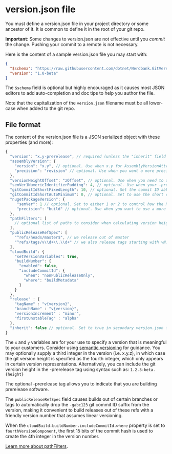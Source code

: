 # version.json file

You must define a version.json file in your project directory or some ancestor of it.
It is common to define it in the root of your git repo.

**Important**: Some changes to version.json are not effective until you *commit* the change.
Pushing your commit to a remote is not necessary.

Here is the content of a sample version.json file you may start with:

```json
{
  "$schema": "https://raw.githubusercontent.com/dotnet/Nerdbank.GitVersioning/main/src/NerdBank.GitVersioning/version.schema.json",
  "version": "1.0-beta"
}
```

The `$schema` field is optional but highly encouraged as it causes most JSON editors
to add auto-completion and doc tips to help you author the file.

Note that the capitalization of the `version.json` filename must be all lower-case
when added to the git repo.

## File format

The content of the version.json file is a JSON serialized object with these properties
(and more):

```js
{
  "version": "x.y-prerelease", // required (unless the "inherit" field is set to true and a parent version.json file sets this.)
  "assemblyVersion": {
    "version": "x.y", // optional. Use when x.y for AssemblyVersionAttribute differs from the default version property.
    "precision": "revision" // optional. Use when you want a more precise assembly version than the default major.minor.
  },
  "versionHeightOffset": "zOffset", // optional. Use when you need to add/subtract a fixed value from the computed version height.
  "semVer1NumericIdentifierPadding": 4, // optional. Use when your -prerelease includes numeric identifiers and need semver1 support.
  "gitCommitIdShortFixedLength": 10, // optional. Set the commit ID abbreviation length.
  "gitCommitIdShortAutoMinimum": 0, // optional. Set to use the short commit ID abbreviation provided by the git repository.
  "nugetPackageVersion": {
     "semVer": 1 // optional. Set to either 1 or 2 to control how the NuGet package version string is generated. Default is 1.
     "precision": "build" // optional. Use when you want to use a more or less precise package version than the default major.minor.build.
  },
  "pathFilters": [
    // optional list of paths to consider when calculating version height.
  ],
  "publicReleaseRefSpec": [
    "^refs/heads/master$", // we release out of master
    "^refs/tags/v\\d+\\.\\d+" // we also release tags starting with vN.N
  ],
  "cloudBuild": {
    "setVersionVariables": true,
    "buildNumber": {
      "enabled": false,
      "includeCommitId": {
        "when": "nonPublicReleaseOnly",
        "where": "buildMetadata"
      }
    }
  },
  "release" : {
    "tagName" : "v{version}",
    "branchName" : "v{version}",
    "versionIncrement" : "minor",
    "firstUnstableTag" : "alpha"
  },
  "inherit": false // optional. Set to true in secondary version.json files used to tweak settings for subsets of projects.
}
```

The `x` and `y` variables are for your use to specify a version that is meaningful
to your customers. Consider using [semantic versioning](https://semver.org/) for guidance.
You may optionally supply a third integer in the version (i.e. x.y.z),
in which case the git version height is specified as the fourth integer,
which only appears in certain version representations.
Alternatively, you can include the git version height in the -prerelease tag using
syntax such as: `1.2.3-beta.{height}`

The optional -prerelease tag allows you to indicate that you are building prerelease software.

The `publicReleaseRefSpec` field causes builds out of certain branches or tags
to automatically drop the `-gabc123` git commit ID suffix from the version, making it
convenient to build releases out of these refs with a friendly version number
that assumes linear versioning.

When the `cloudBuild.buildNumber.includeCommitId.where` property is set to `fourthVersionComponent`, the first 15 bits of the commit hash is used to create the 4th integer in the version number.

[Learn more about pathFilters](path-filters.md).

